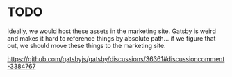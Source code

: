 # TODO

Ideally, we would host these assets in the marketing site. Gatsby is weird and makes it hard to reference things by absolute path... if we figure that out, we should move these things to the marketing site.

https://github.com/gatsbyjs/gatsby/discussions/36361#discussioncomment-3384767
